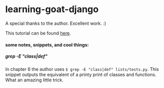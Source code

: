 learning-goat-django
====================

A special thanks to the author. Excellent work. :)

This tutorial can be found [here](http://chimera.labs.oreilly.com/books/1234000000754/ "The Goods").


#### some notes, snippets, and cool things:

##### grep -E "class|def"

In chapter 6 the author uses ```$ grep -E "class|def" lists/tests.py```.  This snippet outputs the equivalent of a printy print of classes and functions. What an amazing little trick.
